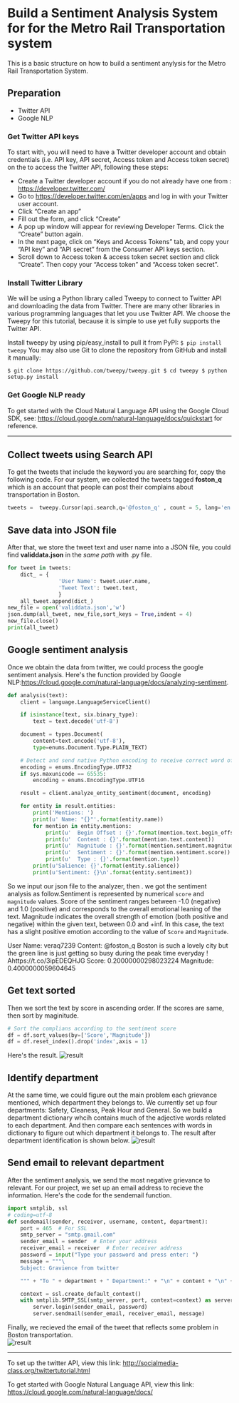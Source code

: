 # Build a Sentiment Analysis System for for the Metro Rail Transportation system
This is a basic structure on how to build a sentiment anylysis for the Metro Rail Transportation System.
## Preparation
* Twitter API
* Google NLP
### Get Twitter API keys
To start with, you will need to have a Twitter developer account and obtain credentials (i.e. API key, API secret, Access token and Access token secret) on the to access the Twitter API, following these steps:

* Create a Twitter developer account if you do not already have one from : https://developer.twitter.com/
* Go to https://developer.twitter.com/en/apps and log in with your Twitter user account.
* Click “Create an app”
* Fill out the form, and click “Create”
* A pop up window will appear for reviewing Developer Terms. Click the “Create” button again.
* In the next page, click on “Keys and Access Tokens” tab, and copy your “API key” and “API secret” from the Consumer API keys section.
* Scroll down to Access token & access token secret section and click “Create”. Then copy your “Access token” and “Access token secret”.

### Install Twitter Library
We will be using a Python library called Tweepy to connect to Twitter API and downloading the data from Twitter. There are many other libraries in various programming languages that let you use Twitter API. We choose the Tweepy for this tutorial, because it is simple to use yet fully supports the Twitter API.

Install tweepy by using pip/easy_install to pull it from PyPI:
`$ pip install tweepy`
You may also use Git to clone the repository from GitHub and install it manually:

`$ git clone https://github.com/tweepy/tweepy.git
$ cd tweepy
$ python setup.py install`

### Get Google NLP ready
To get started with the Cloud Natural Language API using the Google Cloud SDK, see: https://cloud.google.com/natural-language/docs/quickstart for reference. 

---

## Collect tweets using Search API
To get the tweets that include the keyword you are searching for, copy the following code. For our system, we collected the tweets tagged **foston_q** which is an account that people can post their complains about transportation in Boston.
```python
tweets =  tweepy.Cursor(api.search,q='@foston_q' , count = 5, lang='en').items(10)
```
## Save data into JSON file
After that, we store the tweet text and user name into a JSON file, you could find **validdata.json** in the *same path* with .py file. 
```python 
for tweet in tweets:
    dict_ = {
                'User Name': tweet.user.name,
                'Tweet Text': tweet.text,
                }
    all_tweet.append(dict_) 
new_file = open('validdata.json','w')
json.dump(all_tweet, new_file,sort_keys = True,indent = 4)
new_file.close()
print(all_tweet)
```
## Google sentiment analysis
Once we obtain the data from twitter, we could process the google sentiment analysis. Here's the function provided by Google NLP:https://cloud.google.com/natural-language/docs/analyzing-sentiment.
```python
def analysis(text): 
    client = language.LanguageServiceClient()

    if isinstance(text, six.binary_type):
        text = text.decode('utf-8')

    document = types.Document(
        content=text.encode('utf-8'),
        type=enums.Document.Type.PLAIN_TEXT)

    # Detect and send native Python encoding to receive correct word offsets.
    encoding = enums.EncodingType.UTF32
    if sys.maxunicode == 65535:
        encoding = enums.EncodingType.UTF16

    result = client.analyze_entity_sentiment(document, encoding)

    for entity in result.entities:
        print('Mentions: ')
        print(u' Name: "{}"'.format(entity.name))
        for mention in entity.mentions:
            print(u'  Begin Offset : {}'.format(mention.text.begin_offset))
            print(u'  Content : {}'.format(mention.text.content))
            print(u'  Magnitude : {}'.format(mention.sentiment.magnitude))
            print(u'  Sentiment : {}'.format(mention.sentiment.score))
            print(u'  Type : {}'.format(mention.type))
        print(u'Salience: {}'.format(entity.salience))
        print(u'Sentiment: {}\n'.format(entity.sentiment))
```
So we input our json file to the analyzer, then . we got the sentiment analysis as follow.Sentiment is represented by numerical `score` and `magnitude` values. Score of the sentiment ranges between -1.0 (negative) and 1.0 (positive) and corresponds to the overall emotional leaning of the text. Magnitude indicates the overall strength of emotion (both positive and negative) within the given text, between 0.0 and +inf. In this case, the text has a slight positive emotion according to the value of `Score` and `Magnitude`. 

User Name: veraq7239
Content: @foston_q Boston is such a lovely city but the green line is just getting so busy during the peak time everyday ! Ahttps://t.co/3ipEDEQHJG
Score: 0.20000000298023224
Magnitude: 0.4000000059604645

## Get text sorted
Then we sort the text by score in ascending order. If the scores are same, then sort by maginitude.
```python
# Sort the complians according to the sentiment score
df = df.sort_values(by=['Score','Magnitude'])
df = df.reset_index().drop('index',axis = 1)
```
Here's the result.
![result](https://github.com/qinghan531/ec601TWHK/blob/work_qing/dataframe.png)

## Identify department
At the same time, we could figure out the main problem each grievance mentioned, which department they belongs to. We currently set up four departments: Safety, Cleaness, Peak Hour and General. So we build a department dictionary whcih contains much of the adjective words related to each department. And then compare each sentences with words in dictionary to figure out which department it belongs to. The result after department identification is shown below.
![result](https://github.com/qinghan531/ec601TWHK/blob/work_qing/department%20identification.png)

## Send email to relevant department
After the sentiment analysis, we send the most negative grievance to relevant. For our project, we set up an email address to recieve the information. Here's the code for the sendemail function.
```python
import smtplib, ssl
# coding=utf-8
def sendemail(sender, receiver, username, content, department):
    port = 465  # For SSL
    smtp_server = "smtp.gmail.com"
    sender_email = sender  # Enter your address
    receiver_email = receiver  # Enter receiver address
    password = input("Type your password and press enter: ")
    message = """\
    Subject: Gravience from twitter

    """ + "To " + department + " Department:" + "\n" + content + "\n" + "From " + username

    context = ssl.create_default_context()
    with smtplib.SMTP_SSL(smtp_server, port, context=context) as server:
        server.login(sender_email, password)
        server.sendmail(sender_email, receiver_email, message)
 ```
 Finally, we recieved the email of the tweet that reflects some problem in Boston transportation.  
 ![result](https://github.com/qinghan531/ec601TWHK/tree/work_qing)
 
---
To set up the twitter API, view this link:
http://socialmedia-class.org/twittertutorial.html

To get started with Google Natural Language API, view this link:
https://cloud.google.com/natural-language/docs/
